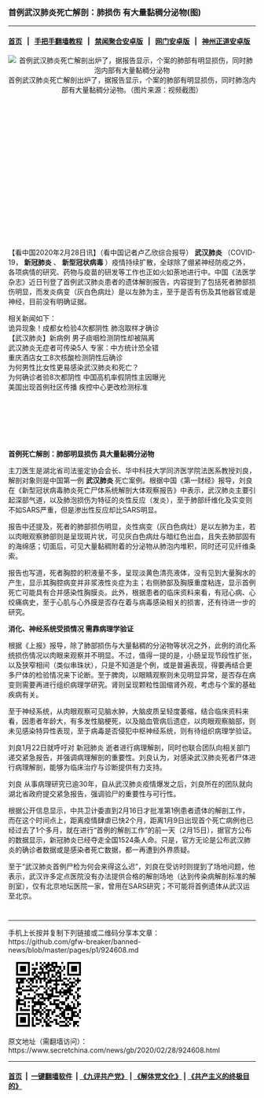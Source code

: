### 首例武汉肺炎死亡解剖：肺损伤 有大量黏稠分泌物(图)
------------------------

#### [首页](https://github.com/gfw-breaker/banned-news/blob/master/README.md) &nbsp;&nbsp;|&nbsp;&nbsp; [手把手翻墙教程](https://github.com/gfw-breaker/guides/wiki) &nbsp;&nbsp;|&nbsp;&nbsp; [禁闻聚合安卓版](https://github.com/gfw-breaker/bn-android) &nbsp;&nbsp;|&nbsp;&nbsp; [网门安卓版](https://github.com/oGate2/oGate) &nbsp;&nbsp;|&nbsp;&nbsp; [神州正道安卓版](https://github.com/SzzdOgate/update) 



<div class="article_right" style="fone-color:#000">
 <p style="text-align: center;">
  <img alt="首例武汉肺炎死亡解剖出炉了，据报告显示，个案的肺部有明显损伤，同时肺泡内部有大量黏稠分泌物" src="//img3.secretchina.com/pic/2020/2-14/p2627251a477763309-ss.jpg"/>
  <br>
   首例武汉肺炎死亡解剖出炉了，据报告显示，个案的肺部有明显损伤，同时肺泡内部有大量黏稠分泌物。（图片来源：视频截图）
   <span id="hideid" name="hideid" style="color:red;display:none;">
    <span href="https://www.secretchina.com">
    </span>
   </span>
  </br>
 </p>
 <div id="txt-mid1-t21-2017">
  <ins class="adsbygoogle" data-ad-client="ca-pub-1276641434651360" data-ad-slot="2451032099" style="display:inline-block;width:336px;height:280px">
  </ins>
  <div id="SC-22xxx">
  </div>
 </div>
 <p>
  【看中国2020年2月28日讯】（看中国记者卢乙欣综合报导）
  <strong>
   <span href="https://www.secretchina.com/news/gb/tag/武汉肺炎" target="_blank">
    武汉肺炎
   </span>
  </strong>
  （COVID-19，
  <strong>
   新冠肺炎
  </strong>
  、
  <strong>
   新型冠状病毒
  </strong>
  ）疫情持续扩散，全球除了绷紧神经防疫之外，各项病情的研究、药物与疫苗的研发等工作也正如火如荼地进行中。中国《法医学杂志》近日刊登了首例武汉肺炎患者的遗体解剖报告，内容提到了包括死者肺部损伤明显，而发炎病变（灰白色病灶）是以左肺为主，至于是否有伤及其他器官或是神经，目前没有明确证据。
  <span id="hideid" name="hideid" style="color:red;display:none;">
   <span href="https://www.secretchina.com">
   </span>
  </span>
 </p>
 <p>
  相关新闻如下：
  <br>
   <span href="https://www.secretchina.com/news/b5/2020/02/14/923053.html" target="_blank">
    诡异现象！成都女检验4次都阴性 肺泡取样才确诊
   </span>
   <br>
    <span href="https://www.secretchina.com/news/b5/2020/02/21/923781.html" target="_blank">
     【武汉肺炎】新病例 男子痰咽检测阴性却被隔离
    </span>
    <br>
     <span href="https://www.secretchina.com/news/b5/2020/02/25/924252.html" target="_blank">
      武汉肺炎无症者可传染5人 专家：中方统计恐全错
     </span>
     <br>
      <span href="https://www.secretchina.com/news/b5/2020/02/25/924268.html" target="_blank">
       重庆酒店女工8次核酸检测阴性后确诊
      </span>
      <br>
       <span href="https://www.secretchina.com/news/b5/2020/02/28/924514.html" target="_blank">
        为何男性比女性更易感染武汉肺炎和死亡？
       </span>
       <br>
        <span href="https://www.secretchina.com/news/b5/2020/02/27/924399.html" target="_blank">
         为何确诊者验8次都阴性 中国高机率假阴性主因曝光
        </span>
        <br>
         <span href="https://www.secretchina.com/news/b5/2020/02/28/924578.html" target="_blank">
          美国出现首例社区传播 疾控中心更改检测标准
         </span>
        </br>
       </br>
      </br>
     </br>
    </br>
   </br>
  </br>
 </p>
 <p>
  <strong>
   首例死亡解剖：肺部明显损伤 具大量黏稠分泌物
  </strong>
 </p>
 <p>
  主刀医生是湖北省司法鉴定协会会长、华中科技大学同济医学院法医系教授刘良，解剖对象则是中国第一例
  <strong>
   <span href="https://zh.wikipedia.org/wiki/2019%E5%86%A0%E7%8A%B6%E7%97%85%E6%AF%92%E7%97%85" target="_blank">
    武汉肺炎
   </span>
  </strong>
  死亡案例。根据中国《第一财经》报导，刘良在《新型冠状病毒肺炎死亡尸体系统解剖大体观察报告》中表示，武汉肺炎主要引起深部气道，以及肺泡损伤为特征的炎性反应（发炎），至于肺部纤维化及实变则不如SARS严重，但是渗出性反应却比SARS明显。
 </p>
 <p>
  报告中还提及，死者的肺部损伤明显，炎性病变（灰白色病灶）是以左肺为主，若以肉眼观察肺部则是呈现斑片状，可见灰白色病灶与暗红色出血，且失去肺部固有的海绵感；切面后，可见大量黏稠附着的分泌物从肺泡内堆积，同时还可见纤维条索。
 </p>
 <p>
  报告也写道，死者胸腔的积液量不多，呈现淡黄色清亮液体，没有见到大量胸水的产生，显示其胸腔病变并非浆液性炎症为主；右侧肺部及胸膜重度粘连，显示首例死亡可能具有合并感染性胸膜炎。此外，根据患者的临床资料来看，有冠心病、心绞痛病史，至于心肌与心外膜是否存在着与病毒感染相关的损害，还有待进一步的研究。
 </p>
 <p>
  <strong>
   消化、神经系统受损情况
  </strong>
  <strong>
   需靠病理学验证
  </strong>
 </p>
 <p>
  根据《上报》报导，除了肺部损伤与大量黏稠的分泌物等状况之外，此例的消化系统损伤情况以肉眼来观察并不明显。不过，值得一提的是，小肠呈现节段性扩张，以及狭窄相间（类似串珠状），只是不知道是个例，或是普遍表现，得要再结合更多尸体的检验情况来下论断。至于脾肉，以眼睛观察则未见明显异常，是否存在病变则需要再进行组织病理学研究。肾则呈现颗粒性固缩肾外观，考虑与个案的基础疾病有关。
 </p>
 <p>
  至于神经系统，从肉眼观察可见脑水肿，大脑皮质呈轻度萎缩，结合临床资料来看，因患者年龄大，有多发性脑梗死，以及脑血管病后遗症，以肉眼观察脑部，则未见感染特异性表现，至于病毒是否侵犯中枢神经系统，则有待组织病理学验证。
 </p>
 <p>
  刘良1月22日就呼吁对
  <span href="https://www.secretchina.com/news/gb/tag/新冠肺炎" target="_blank">
   新冠肺炎
  </span>
  逝者进行病理解剖，同时也联合团队向相关部门递交紧急报告，并强调病理解剖的重要性。刘良认为，对感染武汉肺炎死者尸体进行病理解剖，能够为临床治疗与诊断提供有力支持。
 </p>
 <p>
  <span href="https://www.secretchina.com/news/gb/tag/刘良" target="_blank">
   刘良
  </span>
  从事病理研究已逾30年，自从武汉肺炎疫情爆发之后，刘良所在的团队就向湖北省政府提交紧急报告，强调验尸的重要性与可行性。
 </p>
 <p>
  根据公开信息显示，中共卫计委直到2月16日才批准第1例患者遗体的解剖工作，而在这个时间点上，距离疫情肆虐已快2个月，距离1月9日出现首个死亡病例也已经过去了1个多月，就在进行“首例的解剖工作”的前一天（2月15日），据官方公布的数据显示，新冠肺炎已经夺走全国1524条人命。只是，官方无论是公布武汉肺炎的确诊者数据或是感染者死亡数据，都一再遭到外界质疑。
 </p>
 <p>
  至于“武汉肺炎首例尸检为何会来得这么迟”，刘良在受访时则提到了场地问题，他表示，武汉许多定点医院没有办法提供合格的解剖场地（达到传染病解剖标准的解剖室），仅有北京地坛医院一家，曾用在SARS研究；不可能将首例遗体从武汉运至北京。
  <center>
   <div>
    <div id="txt-mid2-t22-2017" style="display: block;  max-height: 351px;  overflow: hidden;">
     <div id="SC-21xxx">
     </div>
     <ins class="adsbygoogle" data-ad-client="ca-pub-1276641434651360" data-ad-format="auto" data-ad-slot="4301710469" data-full-width-responsive="true" style="display:block">
     </ins>
    </div>
   </div>
  </center>
  <div style="padding-top:12px;">
  </div>
 </p>
</div>

<hr/>
手机上长按并复制下列链接或二维码分享本文章：<br/>
https://github.com/gfw-breaker/banned-news/blob/master/pages/p1/924608.md <br/>
<a href='https://github.com/gfw-breaker/banned-news/blob/master/pages/p1/924608.md'><img src='https://github.com/gfw-breaker/banned-news/blob/master/pages/p1/924608.md.png'/></a> <br/>
原文地址（需翻墙访问）：https://www.secretchina.com/news/gb/2020/02/28/924608.html


------------------------
#### [首页](https://github.com/gfw-breaker/banned-news/blob/master/README.md) &nbsp;|&nbsp; [一键翻墙软件](https://github.com/gfw-breaker/nogfw/blob/master/README.md) &nbsp;| [《九评共产党》](https://github.com/gfw-breaker/9ping.md/blob/master/README.md#九评之一评共产党是什么) | [《解体党文化》](https://github.com/gfw-breaker/jtdwh.md/blob/master/README.md) | [《共产主义的终极目的》](https://github.com/gfw-breaker/gczydzjmd.md/blob/master/README.md)


<img src='http://gfw-breaker.win/banned-news/pages/p1/924608.md' width='0px' height='0px'/>